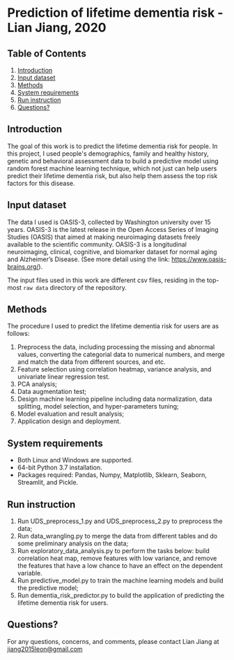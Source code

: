 # Prediction of lifetime dementia risk - Lian Jiang, 2020

## Table of Contents
1. [Introduction](README.md#introduction)
1. [Input dataset](README.md#input-dataset)
1. [Methods](README.md#methods)
1. [System requirements](README.md#system-requirements)
1. [Run instruction](README.md#run-instruction)
1. [Questions?](README.md#questions?)

## Introduction
The goal of this work is to predict the lifetime dementia risk for people. In this project, I used people's demographics, family and healthy history, genetic and behavioral assessment data to build a predictive model using random forest machine learning technique, which not just can help users predict their lifetime dementia risk, but also help them assess the top risk factors for this disease.

## Input dataset
The data I used is OASIS-3, collected by Washington university over 15 years. OASIS-3 is the latest release in the Open Access Series of Imaging Studies (OASIS) that aimed at making neuroimaging datasets freely available to the scientific community. OASIS-3 is a longitudinal neuroimaging, clinical, cognitive, and biomarker dataset for normal aging and Alzheimer’s Disease. (See more detail using the link: https://www.oasis-brains.org/). 

The input files used in this work are different csv files, residing in the top-most `raw data` directory of the repository. 

## Methods
The procedure I used to predict the lifetime dementia risk for users are as follows:
1) Preprocess the data, including processing the missing and abnormal values, converting the categorial data to numerical numbers, and merge and match the data from different sources, and etc. 
2) Feature selection using correlation heatmap, variance analysis, and univariate linear regression test.
3) PCA analysis;
4) Data augmentation test;
5) Design machine learning pipeline including data normalization, data splitting, model selection, and hyper-parameters tuning;
6) Model evaluation and result analysis;
7) Application design and deployment.


## System requirements
* Both Linux and Windows are supported.
* 64-bit Python 3.7 installation.
* Packages required: Pandas, Numpy, Matplotlib, Sklearn, Seaborn, Streamlit, and Pickle.

## Run instruction
1) Run UDS_preprocess_1.py and UDS_preprocess_2.py to preprocess the data;
2) Run data_wrangling.py to merge the data from different tables and do some preliminary analysis on the data;
3) Run exploratory_data_analysis.py to perform the tasks below: build correlation heat map, remove features with low variance, and remove the features that have a low chance to have an effect on the dependent variable.
4) Run predictive_model.py to train the machine learning models and build the predictive model;
5) Run dementia_risk_predictor.py to build the application of predicting the lifetime dementia risk for users.

## Questions?
For any questions, concerns, and comments, please contact Lian Jiang at jiang2015leon@gmail.com
